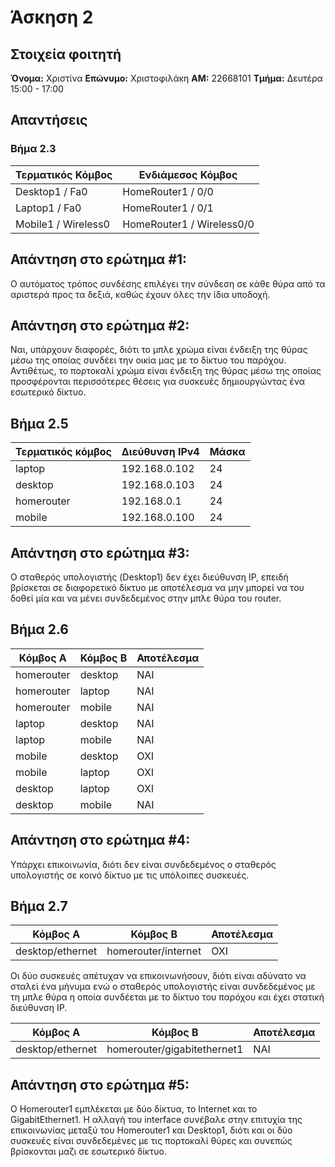 # Άσκηση 2

## Στοιχεία φοιτητή
**Όνομα:** Χριστίνα
**Επώνυμο:** Χριστοφιλάκη
**ΑΜ:** 22668101
**Τμήμα:** Δευτέρα 15:00 - 17:00

## Απαντήσεις

### Βήμα 2.3

|Τερματικός Κόμβος|Ενδιάμεσος Κόμβος|
|--|--|
|Desktop1 / Fa0| HomeRouter1 / 0/0|
|Laptop1 / Fa0| HomeRouter1 / 0/1|
|Mobile1 / Wireless0| HomeRouter1 / Wireless0/0|

## Απάντηση στο ερώτημα #1:
Ο αυτόματος τρόπος συνδέσης επιλέγει την σύνδεση σε κάθε θύρα από τα αριστερά προς τα δεξιά, καθώς έχουν όλες την ίδια υποδοχή.

## Απάντηση στο ερώτημα #2:
Ναι, υπάρχουν διαφορές, διότι το μπλε χρώμα είναι ένδειξη της θύρας μέσω της οποίας συνδέει την οικία μας με το δίκτυο του παρόχου. Αντιθέτως, το πορτοκαλί χρώμα είναι ένδειξη της θύρας μέσω της οποίας προσφέρονται περισσότερες θέσεις για συσκευές δημιουργώντας ένα εσωτερικό δίκτυο.

## Βήμα 2.5


|Τερματικός κόμβος|Διεύθυνση IPv4|Μάσκα|
|--|--|--|
|laptop|192.168.0.102|24|
|desktop|192.168.0.103|24|
|homerouter|192.168.0.1|24|
|mobile|192.168.0.100|24|

## Απάντηση στο ερώτημα #3:
Ο σταθερός υπολογιστής (Desktop1) δεν έχει διεύθυνση IP, επειδή βρίσκεται σε διαφορετικό δίκτυο με αποτέλεσμα να μην μπορεί να του δοθεί μία και να μένει συνδεδεμένος στην μπλε θύρα του router.

## Βήμα 2.6

|Κόμβος Α|Κόμβος Β|Αποτέλεσμα|
|--|--|--|
|homerouter|desktop|ΝΑΙ|
|homerouter|laptop|ΝΑΙ|
|homerouter|mobile|ΝΑΙ|
|laptop|desktop|ΝΑΙ|
|laptop|mobile|ΝΑΙ|
|mobile|desktop|ΟΧΙ|
|mobile|laptop|ΟΧΙ|
|desktop|laptop|ΟΧΙ|
|desktop|mobile|ΝΑΙ|

## Απάντηση στο ερώτημα #4:
Υπάρχει επικοινωνία, διότι δεν είναι συνδεδεμένος ο σταθερός υπολογιστής σε κοινό δίκτυο με τις υπόλοιπες συσκευές.

## Βήμα 2.7

|Κόμβος Α|Κόμβος Β|Αποτέλεσμα|
|--|--|--|
|desktop/ethernet|homerouter/internet|ΟΧΙ|

Οι δύο συσκευές απέτυχαν να επικοινωνήσουν, διότι είναι αδύνατο να σταλεί ένα μήνυμα ενώ ο σταθερός υπολογιστής είναι συνδεδεμένος με τη μπλε θύρα η οποία συνδέεται με το δίκτυο του παρόχου και έχει στατική διεύθυνση IP.

|Κόμβος Α|Κόμβος Β|Αποτέλεσμα|
|--|--|--|
|desktop/ethernet|homerouter/gigabitethernet1|NAI|

## Απάντηση στο ερώτημα #5:
Ο Homerouter1 εμπλέκεται με δύο δίκτυα, το Internet και το GigabitEthernet1. Η αλλαγή του interface συνέβαλε στην επιτυχία της επικοινωνίας μεταξύ του Homerouter1 και Desktop1, διότι και οι δύο συσκευές είναι συνδεδεμένες με τις πορτοκαλί θύρες και συνεπώς βρίσκονται μαζι σε εσωτερικό δίκτυο.
